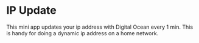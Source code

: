 # IP Update

This mini app updates your ip address with Digital Ocean every 1 min. This is handy for doing a dynamic ip address on a home network.